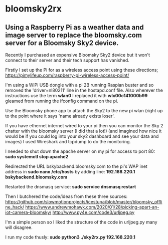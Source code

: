 # bloomsky2rx
## Using a Raspberry Pi as a weather data and image server to replace the bloomsky.com server for a Bloomsky Sky2 device. 

Recently I purchased an expensive Bloomsky Sky2 device but it won't connect to their server and their tech support has vanished.

Firstly I set up the Pi for as a wireless access point using these directions;
https://pimylifeup.com/raspberry-pi-wireless-access-point/

I'm using a WiPi USB dongle with a pi 2B running Raspian buster and so removed the 'driver=nl80211' line in the hostapd.conf file.
Also wherever the instructions use the term **wlan0** I replaced it with **wlx00c141000b99** gleamed from running the ifconfig command on the pi.

Use the Bloomsky phone app to attach the Sky2 to the new pi wlan (right up to the point where it says 'name already exists loser'.

If you have ethernet internet wired to your pi then you can monitor the Sky 2 chatter with the bloomsky server (I did that a lot!) (and imagined how nice it would be if you could log into your sky2 dashboard and see your data and images) I used Wireshark and tcpdump to do the monitoring.

I needed to shut down the apache server on my pi for access to port 80: **sudo systemctl stop apache2**

Redirected the URL bskybackend.bloomsky.com to the pi's WAP inet address in **sudo nano /etc/hosts** by adding line: **192.168.220.1	bskybackend.bloomsky.com**

Restarted the dnsmasq service: **sudo service dnsmasq restart**

Then I butchered the code/ideas from these three sources:
https://github.com/slowmotionprojects/icestupa/blob/master/bloomsky_offline_hack/
https://www.andrewmohawk.com/2020/01/28/picking-apart-an-iot-camera-bloomsky/
http://www.py4e.com/code3/urljpeg.py

I'm a simple person so I liked the structure of the code in urljpeg.py many will disagree.

I run my code thusly: **sudo python3 ./sky2rx.py 192.168.220.1**
